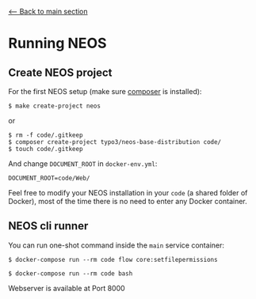 [<-- Back to main section](README.md)

# Running NEOS

## Create NEOS project

For the first NEOS setup (make sure [composer](https://getcomposer.org/) is installed):

    $ make create-project neos

or

    $ rm -f code/.gitkeep
    $ composer create-project typo3/neos-base-distribution code/
    $ touch code/.gitkeep


And change `DOCUMENT_ROOT` in `docker-env.yml`:

    DOCUMENT_ROOT=code/Web/

Feel free to modify your NEOS installation in your `code` (a shared folder of Docker),
most of the time there is no need to enter any Docker container.

## NEOS cli runner

You can run one-shot command inside the `main` service container:

    $ docker-compose run --rm code flow core:setfilepermissions

    $ docker-compose run --rm code bash

Webserver is available at Port 8000